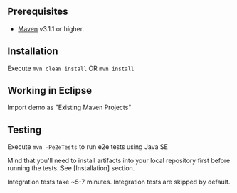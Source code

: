 ## Prerequisites ##
- [Maven](http://maven.apache.org/download.cgi) v3.1.1 or higher.

## Installation ##
Execute ```mvn clean install``` OR ```mvn install```

## Working in Eclipse ##
Import demo as "Existing Maven Projects"

## Testing ##
Execute ```mvn -Pe2eTests``` to run e2e tests using Java SE

Mind that you'll need to install artifacts into your local repository first before running the tests. See [Installation] section.

Integration tests take ~5-7 minutes. Integration tests are skipped by default.